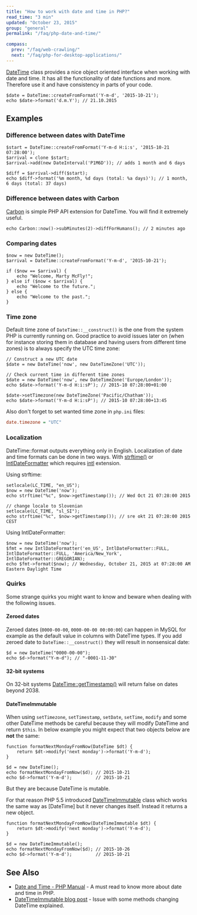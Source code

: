 ```yaml
---
title: "How to work with date and time in PHP?"
read_time: "3 min"
updated: "October 23, 2015"
group: "general"
permalink: "/faq/php-date-and-time/"

compass:
  prev: "/faq/web-crawling/"
  next: "/faq/php-for-desktop-applications/"
---
```


[DateTime](http://php.net/manual/en/class.datetime.php) class provides a nice
object oriented interface when working with date and time. It has all the
functionality of date functions and more. Therefore use it and have consistency
in parts of your code.

```php?start_inline=1
$date = DateTime::createFromFormat('Y-m-d', '2015-10-21');
echo $date->format('d.m.Y'); // 21.10.2015
```

## Examples

### Difference between dates with DateTime

```php?start_inline=1
$start = DateTime::createFromFormat('Y-m-d H:i:s', '2015-10-21 07:28:00');
$arrival = clone $start;
$arrival->add(new DateInterval('P1M6D')); // adds 1 month and 6 days

$diff = $arrival->diff($start);
echo $diff->format('%m month, %d days (total: %a days)'); // 1 month, 6 days (total: 37 days)
```

### Difference between dates with Carbon

[Carbon](https://github.com/briannesbitt/Carbon) is simple PHP API extension for
DateTime. You will find it extremely useful.

```php?start_inline=1
echo Carbon::now()->subMinutes(2)->diffForHumans(); // 2 minutes ago
```

### Comparing dates

```php?start_inline=1
$now = new DateTime();
$arrival = DateTime::createFromFormat('Y-m-d', '2015-10-21');

if ($now == $arrival) {
    echo "Welcome, Marty McFly!";
} else if ($now < $arrival) {
    echo "Welcome to the future.";
} else {
    echo "Welcome to the past.";
}
```

### Time zone

Default time zone of `DateTime::__construct()` is the one from the system PHP is
currently running on. Good practice to avoid issues later on (when for instance
storing them in database and having users from different time zones) is to always
specify the UTC time zone:

```php?start_inline=1
// Construct a new UTC date
$date = new DateTime('now', new DateTimeZone('UTC'));

// Check current time in different time zones
$date = new DateTime('now', new DateTimeZone('Europe/London'));
echo $date->format('Y-m-d H:i:sP'); // 2015-10 07:28:00+01:00

$date->setTimezone(new DateTimeZone('Pacific/Chatham'));
echo $date->format('Y-m-d H:i:sP'); // 2015-10 07:28:00+13:45
```

Also don't forget to set wanted time zone in `php.ini` files:

```ini
date.timezone = "UTC"
```

### Localization

DateTime::format outputs everything only in English. Localization of date and
time formats can be done in two ways. With [strftime()](http://php.net/manual/en/function.strftime.php)
or [IntlDateFormatter](http://php.net/manual/en/class.intldateformatter.php)
which requires [intl](http://php.net/manual/en/book.intl.php) extension.

Using strftime:

```php?start_inline=1
setlocale(LC_TIME, "en_US");
$now = new DateTime('now');
echo strftime("%c", $now->getTimestamp()); // Wed Oct 21 07:28:00 2015

// change locale to Slovenian
setlocale(LC_TIME, "sl_SI");
echo strftime("%c", $now->getTimestamp()); // sre okt 21 07:28:00 2015 CEST
```

Using IntlDateFormatter:

```php?start_inline=1
$now = new DateTime('now');
$fmt = new IntlDateFormatter('en_US', IntlDateFormatter::FULL, IntlDateFormatter::FULL, 'America/New_York', IntlDateFormatter::GREGORIAN);
echo $fmt->format($now); // Wednesday, October 21, 2015 at 07:28:00 AM Eastern Daylight Time
```

### Quirks

Some strange quirks you might want to know and beware when dealing with the
following issues.

#### Zeroed dates

Zeroed dates (`0000-00-00`, `0000-00-00 00:00:00`) can happen in MySQL for
example as the default value in columns with DateTime types. If you add zeroed
date to `DateTime::__construct()` they will result in nonsensical date:

```php?start_inline=1
$d = new DateTime("0000-00-00");
echo $d->format("Y-m-d"); // "-0001-11-30"
```

#### 32-bit systems

On 32-bit systems [DateTime::getTimestamp()](http://php.net/manual/en/datetime.gettimestamp.php)
will return false on dates beyond 2038.

#### DateTimeImmutable

When using `setTimezone`, `setTimestamp`, `setDate`, `setTime`, `modify` and some
other DateTime methods be careful because they will modify DateTime and return
`$this`. In below example you might expect that two objects below are **not**
the same:

```php?start_inline=1
function formatNextMondayFromNow(DateTime $dt) {
    return $dt->modify('next monday')->format('Y-m-d');
}

$d = new DateTime();
echo formatNextMondayFromNow($d); // 2015-10-21
echo $d->format('Y-m-d');         // 2015-10-21
```

But they are because DateTime is mutable.

For that reason PHP 5.5 introduced
[DateTimeImmutable](http://php.net/manual/en/class.datetimeimmutable.php) class
which works the same way as [DateTime] but it never changes itself. Instead it
returns a new object.

```php?start_inline=1
function formatNextMondayFromNow(DateTimeImmutable $dt) {
    return $dt->modify('next monday')->format('Y-m-d');
}

$d = new DateTimeImmutable();
echo formatNextMondayFromNow($d); // 2015-10-26
echo $d->format('Y-m-d');         // 2015-10-21
```

## See Also

* [Date and Time - PHP Manual](http://php.net/manual/en/book.datetime.php) - A must read to know more about date and time in PHP.
* [DateTimeImmutable blog post](http://derickrethans.nl/immutable-datetime.html) - Issue with some methods changing DateTime explained.
